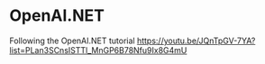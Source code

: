 # OpenAI.NET
Following the OpenAI.NET tutorial
https://youtu.be/JQnTpGV-7YA?list=PLan3SCnsISTTl_MnGP6B78Nfu9Ix8G4mU